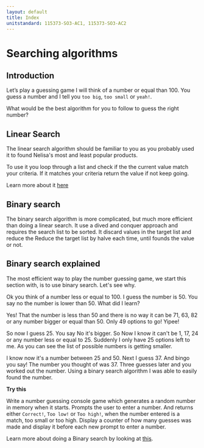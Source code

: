 ```yaml
---
layout: default
title: Index
unitstandard: 115373-SO3-AC1, 115373-SO3-AC2
---
```


# Searching algorithms

## Introduction

Let’s play a guessing game I will think of a number or equal than 100. You guess a number and I tell you `too big`, `too small` or `yeah!`.

What would be the best algorithm for you to follow to guess the right number?

## Linear Search

The linear search algorithm should be familiar to you as you probably used it to  found Nelisa's most and least popular products.

To use it you loop through a list and check if the the current value match your criteria. If it matches your criteria return the value if not keep going.

Learn more about it [here](https://www.youtube.com/watch?v=vZWfKBdSgXI)

## Binary search

The binary search algorithm is more complicated, but much more efficient than doing a linear search. It use a dived and conquer approach and requires the search list to be sorted. It discard values in the target list and reduce the Reduce the  target list by halve each time, until founds the value or not.

## Binary search explained

The most efficient way to play the number guessing game, we start this section with, is to use binary search. Let's see why.

Ok you think of a number less or equal to 100. I guess the number is 50. You say no the number is lower than 50. What did I learn?

Yes! That the number is less than 50 and there is no way it can be 71, 63, 82 or any number bigger or equal than 50. Only 49 options to go! Yipee!

So now I guess 25. You say No it's bigger. So Now I know it can't be 1, 17, 24 or any number less or equal to 25. Suddenly I only have 25 options left to me. As you can see the list of possible numbers is getting smaller.

I know now it's a number between 25 and 50. Next I guess 37. And bingo you say! The number you thought of was 37. Three guesses later and you worked out the number. Using a binary search algorithm I was able to easily found the number.

**Try this**

Write a number guessing console game which generates a random number in memory when it starts. Prompts the user to enter a number. And returns either `Correct!`, `Too low!` or `Too high!`, when the number entered is a match, too small or too high. Display a counter of how many guesses was made and display it before each new prompt to enter a number.

Learn more about doing a Binary search by looking at [this](https://www.youtube.com/watch?v=5xlIPT1FRcA).
